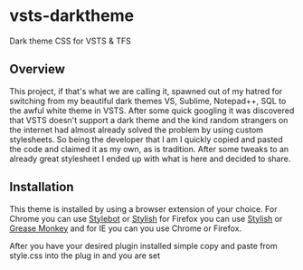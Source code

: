 # vsts-darktheme
Dark theme CSS for VSTS &amp; TFS

## Overview
This project, if that's what we are calling it, spawned out of my hatred for switching from my beautiful dark themes VS, Sublime, Notepad++, SQL to the awful white theme in VSTS. After some quick googling it was discovered that VSTS doesn't support a dark theme and the kind random strangers on the internet had almost already solved the problem by using custom stylesheets. So being the developer that I am I quickly copied and pasted the code and claimed it as my own, as is tradition. After some tweaks to an already great stylesheet I ended up with what is here and decided to share. 

## Installation
This theme is installed by using a browser extension of your choice. For Chrome you can use [Stylebot](https://chrome.google.com/webstore/detail/stylebot/oiaejidbmkiecgbjeifoejpgmdaleoha?hl=en) or [Stylish](https://chrome.google.com/webstore/detail/stylish-custom-themes-for/fjnbnpbmkenffdnngjfgmeleoegfcffe?hl=en) for Firefox you can use  [Stylish](https://addons.mozilla.org/en-US/firefox/addon/stylish/) or [Grease Monkey](https://www.greasespot.net/) and for IE you can you use Chrome or Firefox.

After you have your desired plugin installed simple copy and paste from style.css into the plug in and you are set
